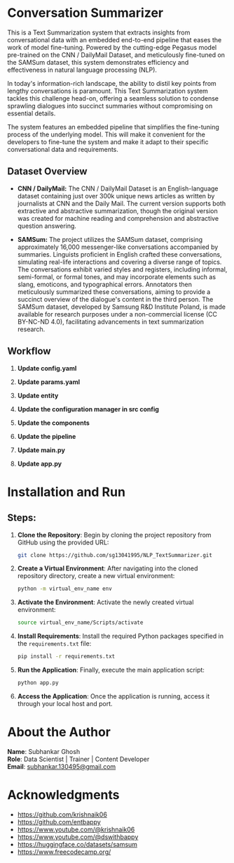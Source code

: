 # Conversation Summarizer

This is a Text Summarization system that extracts insights from conversational data with an embedded end-to-end pipeline that eases the work of model fine-tuning. Powered by the cutting-edge Pegasus model pre-trained on the CNN / DailyMail Dataset, and meticulously fine-tuned on the SAMSum dataset, this system demonstrates efficiency and effectiveness in natural language processing (NLP).

In today's information-rich landscape, the ability to distil key points from lengthy conversations is paramount. This Text Summarization system tackles this challenge head-on, offering a seamless solution to condense sprawling dialogues into succinct summaries without compromising on essential details.

The system features an embedded pipeline that simplifies the fine-tuning process of the underlying model. This will make it convenient for the developers to fine-tune the system and make it adapt to their specific conversational data and requirements.

## Dataset Overview

- **CNN / DailyMail:** The CNN / DailyMail Dataset is an English-language dataset containing just over 300k unique news articles as written by journalists at CNN and the Daily Mail. The current version supports both extractive and abstractive summarization, though the original version was created for machine reading and comprehension and abstractive question answering.

- **SAMSum:** The project utilizes the SAMSum dataset, comprising approximately 16,000 messenger-like conversations accompanied by summaries. Linguists proficient in English crafted these conversations, simulating real-life interactions and covering a diverse range of topics. The conversations exhibit varied styles and registers, including informal, semi-formal, or formal tones, and may incorporate elements such as slang, emoticons, and typographical errors. Annotators then meticulously summarized these conversations, aiming to provide a succinct overview of the dialogue's content in the third person. The SAMSum dataset, developed by Samsung R&D Institute Poland, is made available for research purposes under a non-commercial license (CC BY-NC-ND 4.0), facilitating advancements in text summarization research.

## Workflow

1. **Update config.yaml**

2. **Update params.yaml**

3. **Update entity**

4. **Update the configuration manager in src config**

5. **Update the components**

6. **Update the pipeline**

7. **Update main.py**

8. **Update app.py**

# Installation and Run

## Steps:

1. **Clone the Repository**: Begin by cloning the project repository from GitHub using the provided URL:
    ```bash
    git clone https://github.com/sg13041995/NLP_TextSummarizer.git
    ```

2. **Create a Virtual Environment**: After navigating into the cloned repository directory, create a new virtual environment:
    ```bash
    python -m virtual_env_name env
    ```

3. **Activate the Environment**: Activate the newly created virtual environment:
    ```bash
    source virtual_env_name/Scripts/activate
    ```

4. **Install Requirements**: Install the required Python packages specified in the `requirements.txt` file:
    ```bash
    pip install -r requirements.txt
    ```

5. **Run the Application**: Finally, execute the main application script:
    ```bash
    python app.py
    ```

6. **Access the Application**: Once the application is running, access it through your local host and port.

# About the Author

**Name**: Subhankar Ghosh  
**Role**: Data Scientist | Trainer | Content Developer  
**Email**: subhankar.130495@gmail.com  

# Acknowledgments

- https://github.com/krishnaik06
- https://github.com/entbappy
- https://www.youtube.com/@krishnaik06
- https://www.youtube.com/@dswithbappy
- https://huggingface.co/datasets/samsum
- https://www.freecodecamp.org/
